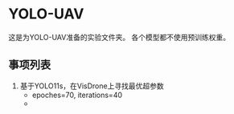 # YOLO-UAV
这是为YOLO-UAV准备的实验文件夹。
各个模型都不使用预训练权重。

## 事项列表
1. 基于YOLO11s，在VisDrone上寻找最优超参数
    - epoches=70, iterations=40
    - 
